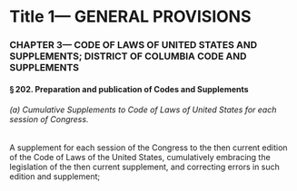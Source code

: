 
# Title 1— GENERAL PROVISIONS
### CHAPTER 3— CODE OF LAWS OF UNITED STATES AND SUPPLEMENTS; DISTRICT OF COLUMBIA CODE AND SUPPLEMENTS
#### § 202. Preparation and publication of Codes and Supplements
###### (a) Cumulative Supplements to Code of Laws of United States for each session of Congress.

A supplement for each session of the Congress to the then current edition of the Code of Laws of the United States, cumulatively embracing the legislation of the then current supplement, and correcting errors in such edition and supplement;
